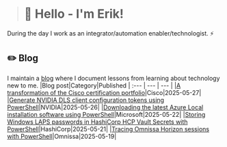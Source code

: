> # 👾 Hello - I'm Erik!
During the day I work as an integrator/automation enabler/technologist. ⚡
## ✏️ Blog
I maintain a [blog](https://blog.graa.dev) where I document lessons from learning about technology new to me.
|Blog post|Category|Published
| :--- | --- | --- |
|[A transformation of the Cisco certification portfolio](https://blog.graa.dev/Cisco-Certification2025)|Cisco|2025-05-27|
|[Generate NVIDIA DLS client configuration tokens using PowerShell](https://blog.graa.dev/PowerShell-NVIDIADLS)|NVIDIA|2025-05-26|
|[Downloading the latest Azure Local installation software using PowerShell](https://blog.graa.dev/AzureLocal-SoftwarePowerShell)|Microsoft|2025-05-22|
|[Storing Windows LAPS passwords in HashiCorp HCP Vault Secrets with PowerShell](https://blog.graa.dev/Vault-LAPS)|HashiCorp|2025-05-21|
|[Tracing Omnissa Horizon sessions with PowerShell](https://blog.graa.dev/Omnissa-HorizonSessionTracingPowerShell)|Omnissa|2025-05-19|
